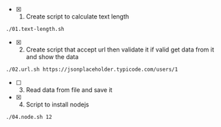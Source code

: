 - [x] 1. Create script to calculate text length
```bash
./01.text-length.sh
```
- [x] 2. Create script that accept url then validate it if valid get data from it and show the data
```bash
./02.url.sh https://jsonplaceholder.typicode.com/users/1
```
- [ ] 3. Read data from file and save it
- [x] 4. Script to install nodejs
```bash
./04.node.sh 12
```